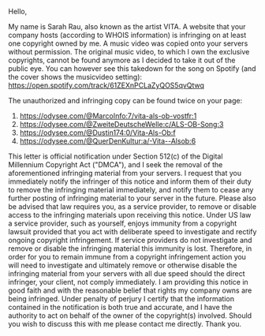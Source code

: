 Hello,

My name is Sarah Rau, also known as the artist VITA. A website that your company hosts (according to WHOIS information) is infringing on at least one copyright owned by me. A music video was copied onto your servers without permission. The original music video, to which I own the exclusive copyrights, cannot be found anymore as I decided to take it out of the public eye. You can however see this takedown for the song on Spotify (and the cover shows the musicvideo setting): https://open.spotify.com/track/61ZEXnPCLaZyQOS5qvQtwq

The unauthorized and infringing copy can be found twice on your page:
1. https://odysee.com/@MarcoInfo:7/vita-als-ob-vostfr:1
2. https://odysee.com/@ZweiteDeutscheWelle:c/ALS-OB-Song:3
3. https://odysee.com/@Dustin174:0/Vita-Als-Ob:f
4. https://odysee.com/@QuerDenKultur:a/-Vita--Alsob:6

This letter is official notification under Section 512(c) of the Digital Millennium Copyright Act ("DMCA"), and I seek the removal of the aforementioned infringing material from your servers. I request that you immediately notify the infringer of this notice and inform them of their duty to remove the infringing material immediately, and notify them to cease any further posting of infringing material to your server in the future.
Please also be advised that law requires you, as a service provider, to remove or disable access to the infringing materials upon receiving this notice. Under US law a service provider, such as yourself, enjoys immunity from a copyright lawsuit provided that you act with deliberate speed to investigate and rectify ongoing copyright infringement. If service providers do not investigate and remove or disable the infringing material this immunity is lost. Therefore, in order for you to remain immune from a copyright infringement action you will need to investigate and ultimately remove or otherwise disable the infringing material from your servers with all due speed should the direct infringer, your client, not comply immediately.
I am providing this notice in good faith and with the reasonable belief that rights my company owns are being infringed. Under penalty of perjury I certify that the information contained in the notification is both true and accurate, and I have the authority to act on behalf of the owner of the copyright(s) involved.
Should you wish to discuss this with me please contact me directly.
Thank you.
<personal information redacted>
